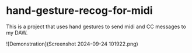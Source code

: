 # hand-gesture-recog-for-midi
 This is a project that uses hand gestures to send midi and CC messages to my DAW.


 ![Demonstration](Screenshot 2024-09-24 101922.png)